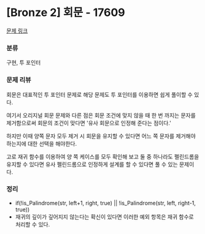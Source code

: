 # [Bronze 2] 회문 - 17609
[문제 링크](https://www.acmicpc.net/problem/17609)

### 분류
구현, 투 포인터

### 문제 리뷰
<p>회문은 대표적인 투 포인터 문제로 해당 문제도 투 포인터를 이용하면 쉽게 풀이할 수 있다.</p>
<p>여기서 오리지널 회문 문제와 다른 점은 회문 조건에 맞지 않을 때 한 번 까지는 문자를 제거함으로써 회문의 조건이 맞다면 '유사 회문으로 인정해 준다는 점이다.'</p>
<p>하지만 이때 양쪽 문자 모두 제거 시 회문을 유지할 수 있다면 어느 쪽 문자를 제거해야 하는지에 대한 선택을 해야한다.</p>
<p>고로 재귀 함수를 이용하여 양 쪽 케이스를 모두 확인해 보고 둘 중 하나라도 펠린드롬을 유지할 수 있다면 유사 펠린드롬으로 인정하게 설계를 할 수 있다면 풀 수 있는 문제이다.</p>

### 정리
+ if(!is_Palindrome(str, left+1, right, true) || !is_Palindrome(str, left, right-1, true))
+ 재귀의 깊이가 깊어지지 않는다는 확신이 있다면 이러한 예외 항목은 재귀 함수로 처리할 수 있다.